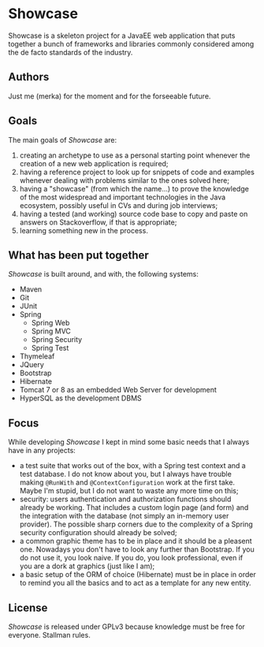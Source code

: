 # Showcase

Showcase is a skeleton project for a JavaEE web application that puts together
a bunch of frameworks and libraries commonly considered among the de facto
standards of the industry.

## Authors
Just me (merka) for the moment and for the forseeable future.

## Goals
The main goals of *Showcase* are:

1. creating an archetype to use as a personal starting point whenever the creation of a new web application is required;
2. having a reference project to look up for snippets of code and examples
whenever dealing with problems similar to the ones solved here;
3. having a "showcase" (from which the name...) to prove the knowledge of the most widespread and important technologies in the Java ecosystem, possibly useful in CVs and during job interviews;
4. having a tested (and working) source code base to copy and paste on answers on Stackoverflow, if that is appropriate;
100. learning something new in the process.

## What has been put together
*Showcase* is built around, and with, the following systems:

* Maven
* Git
* JUnit
* Spring
  * Spring Web
  * Spring MVC
  * Spring Security
  * Spring Test
* Thymeleaf
* JQuery
* Bootstrap
* Hibernate
* Tomcat 7 or 8 as an embedded Web Server for development
* HyperSQL as the development DBMS

## Focus
While developing *Showcase* I kept in mind some basic needs that I always have in any projects:

* a test suite that works out of the box, with a Spring test context and a test database. I do not know about you, but I always have trouble making `@RunWith` and `@ContextConfiguration` work at the first take. Maybe I'm stupid, but I do not want to waste any more time on this;
* security: users authentication and authorization functions should already be working. That includes a custom login page (and form) and the integration with the database (not simply an in-memory user provider). The possible sharp corners due to the complexity of a Spring security configuration should already be solved;
* a common graphic theme has to be in place and it should be a pleasent one. Nowadays you don't have to look any further than Bootstrap. If you do not use it, you look naive. If you do, you look professional, even if you are a dork at graphics (just like I am);
* a basic setup of the ORM of choice (Hibernate) must be in place in order to remind you all the basics and to act as a template for any new entity.

## License
*Showcase* is released under GPLv3 because knowledge must be free for everyone. Stallman rules.
